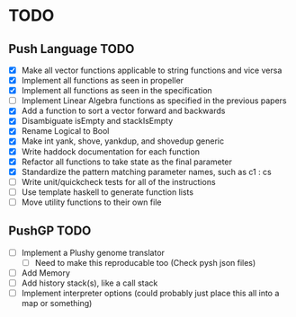 # TODO

## Push Language TODO

- [X] Make all vector functions applicable to string functions and vice versa
- [X] Implement all functions as seen in propeller
- [X] Implement all functions as seen in the specification
- [ ] Implement Linear Algebra functions as specified in the previous papers
- [X] Add a function to sort a vector forward and backwards
- [X] Disambiguate isEmpty and stackIsEmpty
- [X] Rename Logical to Bool
- [X] Make int yank, shove, yankdup, and shovedup generic
- [X] Write haddock documentation for each function
- [X] Refactor all functions to take state as the final parameter
- [X] Standardize the pattern matching parameter names, such as c1 : cs
- [ ] Write unit/quickcheck tests for all of the instructions
- [ ] Use template haskell to generate function lists
- [ ] Move utility functions to their own file

## PushGP TODO
- [ ] Implement a Plushy genome translator
  - [ ] Need to make this reproducable too (Check pysh json files)
- [ ] Add Memory
- [ ] Add history stack(s), like a call stack
- [ ] Implement interpreter options (could probably just place this all into a map or something)
